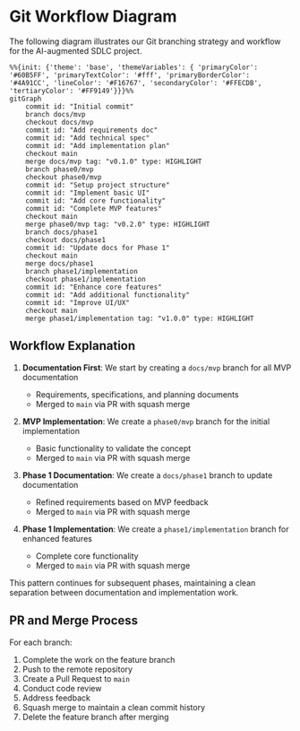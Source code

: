 # Git Workflow Diagram

The following diagram illustrates our Git branching strategy and workflow for the AI-augmented SDLC project.

```mermaid
%%{init: {'theme': 'base', 'themeVariables': { 'primaryColor': '#60B5FF', 'primaryTextColor': '#fff', 'primaryBorderColor': '#4A91CC', 'lineColor': '#F16767', 'secondaryColor': '#FFECDB', 'tertiaryColor': '#FF9149'}}}%%
gitGraph
    commit id: "Initial commit"
    branch docs/mvp
    checkout docs/mvp
    commit id: "Add requirements doc"
    commit id: "Add technical spec"
    commit id: "Add implementation plan"
    checkout main
    merge docs/mvp tag: "v0.1.0" type: HIGHLIGHT
    branch phase0/mvp
    checkout phase0/mvp
    commit id: "Setup project structure"
    commit id: "Implement basic UI"
    commit id: "Add core functionality"
    commit id: "Complete MVP features"
    checkout main
    merge phase0/mvp tag: "v0.2.0" type: HIGHLIGHT
    branch docs/phase1
    checkout docs/phase1
    commit id: "Update docs for Phase 1"
    checkout main
    merge docs/phase1
    branch phase1/implementation
    checkout phase1/implementation
    commit id: "Enhance core features"
    commit id: "Add additional functionality"
    commit id: "Improve UI/UX"
    checkout main
    merge phase1/implementation tag: "v1.0.0" type: HIGHLIGHT
```

## Workflow Explanation

1. **Documentation First**: We start by creating a `docs/mvp` branch for all MVP documentation
   - Requirements, specifications, and planning documents
   - Merged to `main` via PR with squash merge

2. **MVP Implementation**: We create a `phase0/mvp` branch for the initial implementation
   - Basic functionality to validate the concept
   - Merged to `main` via PR with squash merge

3. **Phase 1 Documentation**: We create a `docs/phase1` branch to update documentation
   - Refined requirements based on MVP feedback
   - Merged to `main` via PR with squash merge

4. **Phase 1 Implementation**: We create a `phase1/implementation` branch for enhanced features
   - Complete core functionality
   - Merged to `main` via PR with squash merge

This pattern continues for subsequent phases, maintaining a clean separation between documentation and implementation work.

## PR and Merge Process

For each branch:
1. Complete the work on the feature branch
2. Push to the remote repository
3. Create a Pull Request to `main`
4. Conduct code review
5. Address feedback
6. Squash merge to maintain a clean commit history
7. Delete the feature branch after merging
